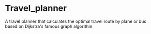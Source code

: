 # Travel_planner
A travel planner that calculates the optimal travel route by plane or bus based on Dijkstra's famous graph algorithm
